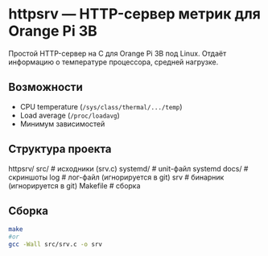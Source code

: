 # httpsrv — HTTP-сервер метрик для Orange Pi 3B

Простой HTTP-сервер на C для Orange Pi 3B под Linux. Отдаёт информацию о температуре процессора, средней нагрузке.

## Возможности
- CPU temperature (`/sys/class/thermal/.../temp`)
- Load average (`/proc/loadavg`)
- Минимум зависимостей

## Структура проекта
httpsrv/
src/ # исходники (srv.c)
systemd/ # unit-файл systemd
docs/ # скриншоты
log # лог-файл (игнорируется в git)
srv # бинарник (игнорируется в git)
Makefile # сборка



## Сборка
```bash
make
#or
gcc -Wall src/srv.c -o srv
```

